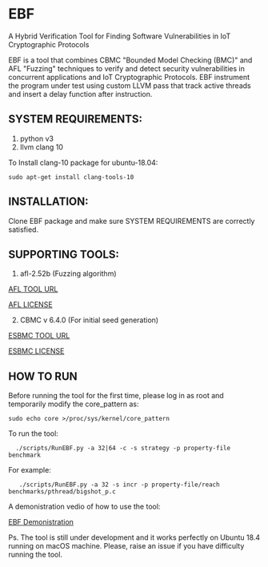 # EBF
A Hybrid Verification Tool for Finding Software Vulnerabilities in IoT Cryptographic Protocols


EBF is a tool that combines CBMC "Bounded Model Checking (BMC)" and AFL "Fuzzing" techniques to verify and detect security vulnerabilities in concurrent applications and IoT Cryptographic Protocols.
EBF instrument the program under test using custom LLVM pass that track active threads and insert a delay function after instruction. 
## SYSTEM REQUIREMENTS:
1. python v3
2. llvm clang 10

To Install clang-10 package for ubuntu-18.04:

` sudo apt-get install clang-tools-10
`
## INSTALLATION:
Clone EBF package and make sure SYSTEM REQUIREMENTS are correctly satisfied.

## SUPPORTING TOOLS:
1. afl-2.52b (Fuzzing algorithm)

[AFL TOOL URL](http://lcamtuf.coredump.cx/afl/ )

 [AFL LICENSE ](http://lcamtuf.coredump.cx/afl/README.txt)
 
2. CBMC v 6.4.0 (For initial seed generation)

[ESBMC TOOL URL](https://github.com/diffblue/cbmc)

[ESBMC LICENSE ](https://github.com/diffblue/cbmc/blob/develop/LICENSE)

## HOW TO RUN
Before running the tool for the first time, please log in as root and temporarily modify the core_pattern as:

` sudo echo core >/proc/sys/kernel/core_pattern
`

To run the tool:

`   ./scripts/RunEBF.py -a 32|64 -c -s strategy -p property-file benchmark 
`

For example:

`    ./scripts/RunEBF.py -a 32 -s incr -p property-file/reach benchmarks/pthread/bigshot_p.c
`

A demonistration vedio of how to use the tool:

[EBF Demonistration](https://video.manchester.ac.uk/faculties/eb93b3a8b5a268cd92d4a041fcd72231/9c174f87-532a-487a-b4a1-a2f166fef270/)

Ps. The tool is still under development and it works perfectly on Ubuntu 18.4 running on macOS machine. Please, raise an issue if you have difficulty running the tool.
